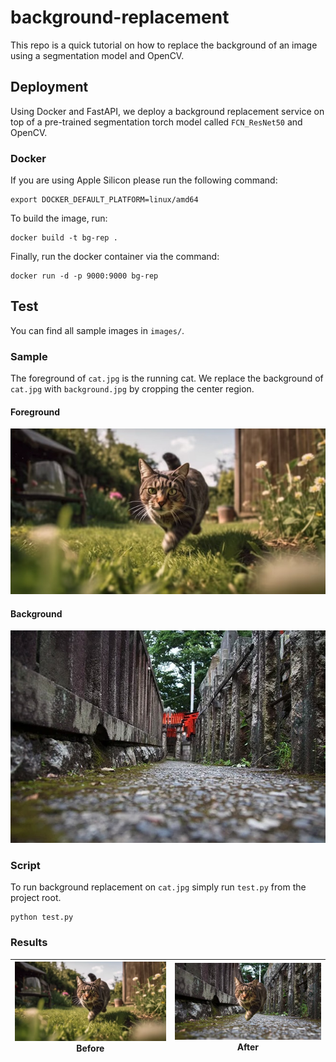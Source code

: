 # background-replacement

This repo is a quick tutorial on how to replace the background of an image using a segmentation model and OpenCV.


## Deployment

Using Docker and FastAPI, we deploy a background replacement service on top of a pre-trained segmentation torch model called `FCN_ResNet50` and OpenCV.


### Docker

If you are using Apple Silicon please run the following command:

    export DOCKER_DEFAULT_PLATFORM=linux/amd64


To build the image, run:

    docker build -t bg-rep .

Finally, run the docker container via the command:

    docker run -d -p 9000:9000 bg-rep


## Test

You can find all sample images in `images/`. 

### Sample

The foreground of `cat.jpg` is the running cat. We replace the background of `cat.jpg` with `background.jpg` by cropping the center region.

#### Foreground

<img src="images/cat.jpg">

#### Background

<img src="images/background.jpg">


### Script

To run background replacement on `cat.jpg` simply run `test.py` from the project root.

```
python test.py
```

### Results

|![](images/cat.jpg)<br>Before|![](images/cat_background.png)<br>After|
|:-:|:-:|

